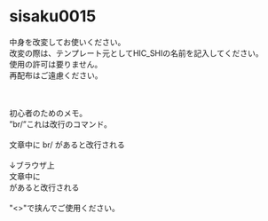 # sisaku0015
中身を改変してお使いください。<br/>
改変の際は、テンプレート元としてHIC_SHIの名前を記入してください。<br/>
使用の許可は要りません。<br/>
再配布はご遠慮ください。<br/>

<br/><br/>初心者のためのメモ。<br/>
”br/”これは改行のコマンド。<br/><br/>文章中に br/ があると改行される<br/><br/>↓ブラウザ上<br/>文章中に<br/>があると改行される<br/><br/>"<>"で挟んでご使用ください。

